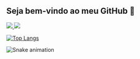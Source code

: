## Seja bem-vindo ao meu GitHub 👋
<a href="https://www.instagram.com/Mustasheep" alt="Instagram" target="_blank">
  <img src="https://img.shields.io/badge/-Instagram-DF0174?style=for-the-badge&labelColor=DF0174&logo=instagram&logoColor=white&link=https://www.instagram.com/Mustasheep">
</a>
<a href="mailto:thiagoassis.escritorio@gmail.com" alt="Email" target="_blank">
  <img src="https://img.shields.io/badge/-Email-c4463a?style=for-the-badge&labelColor=c4463a&logo=email&logoColor=white&link=mailto:thiagoassis.escritorio@gmail.com">
</a>

[![Top Langs](https://github-readme-stats.vercel.app/api/top-langs/?username=USERNAME&layout=compact)](https://github.com/USERNAME/github-readme-stats)

![Snake animation](https://github.com/USERNAME/USERNAME/blob/output/github-contribution-grid-snake.svg)

<!--
**Mustasheep/Mustasheep** is a ✨ _special_ ✨ repository because its `README.md` (this file) appears on your GitHub profile.

Here are some ideas to get you started:

- 🔭 I’m currently working on ...
- 🌱 I’m currently learning ...
- 👯 I’m looking to collaborate on ...
- 🤔 I’m looking for help with ...
- 💬 Ask me about ...
- 📫 How to reach me: ...
- 😄 Pronouns: ...
- ⚡ Fun fact: ...
-->
